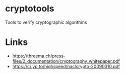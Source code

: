 # cryptotools
Tools to verify cryptographic algorithms


# Links

   * https://threema.ch/press-files/2_documentation/cryptography_whitepaper.pdf
   * https://cr.yp.to/highspeed/naclcrypto-20090310.pdf
